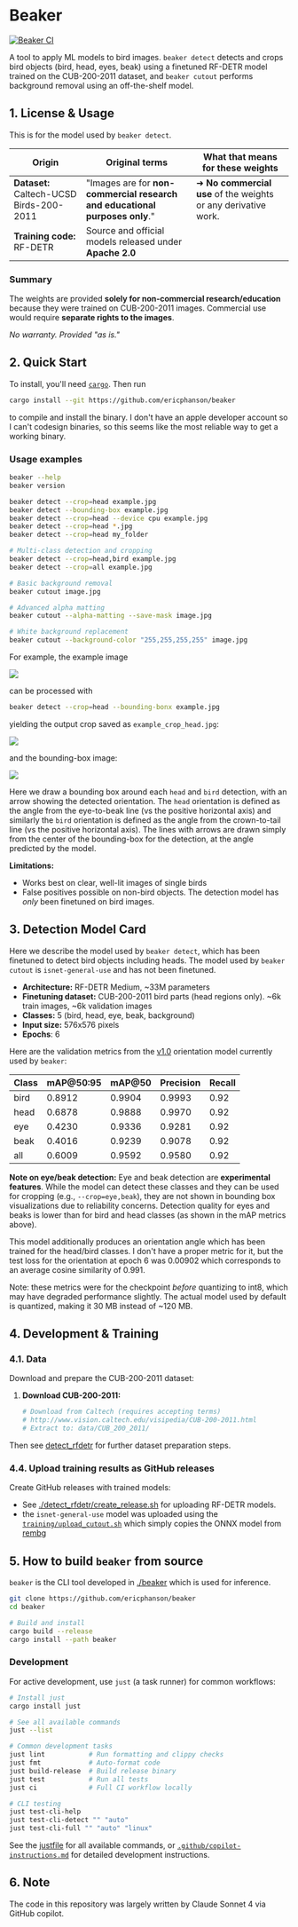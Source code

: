 # Beaker

[![Beaker CI](https://github.com/ericphanson/beaker/actions/workflows/beaker-ci.yml/badge.svg?branch=main)](https://github.com/ericphanson/beaker/actions/workflows/beaker-ci.yml)

A tool to apply ML models to bird images. `beaker detect` detects and crops bird objects (bird, head, eyes, beak) using a finetuned RF-DETR model trained on the CUB-200-2011 dataset, and `beaker cutout` performs background removal using an off-the-shelf model.

## 1. License & Usage

This is for the model used by `beaker detect`.

| Origin | Original terms | What that means for these weights |
|--------|----------------|-----------------------------------|
| **Dataset:** Caltech-UCSD Birds-200-2011 | "Images are for **non-commercial research and educational purposes only**." | ➜ **No commercial use** of the weights or any derivative work. |
| **Training code:** RF-DETR | Source and official models released under **Apache 2.0** |  |

### Summary
The weights are provided **solely for non-commercial research/education** because they were trained on CUB-200-2011 images.
Commercial use would require **separate rights to the images**.

*No warranty. Provided "as is."*

## 2. Quick Start

To install, you'll need [`cargo`](https://doc.rust-lang.org/cargo/getting-started/installation.html). Then run
```bash
cargo install --git https://github.com/ericphanson/beaker
```

to compile and install the binary. I don't have an apple developer account so I can't codesign binaries, so this seems like the most reliable way to get a working binary.

### Usage examples

```bash
beaker --help
beaker version

beaker detect --crop=head example.jpg
beaker detect --bounding-box example.jpg
beaker detect --crop=head --device cpu example.jpg
beaker detect --crop=head *.jpg
beaker detect --crop=head my_folder

# Multi-class detection and cropping
beaker detect --crop=head,bird example.jpg
beaker detect --crop=all example.jpg

# Basic background removal
beaker cutout image.jpg

# Advanced alpha matting
beaker cutout --alpha-matting --save-mask image.jpg

# White background replacement
beaker cutout --background-color "255,255,255,255" image.jpg
```

For example, the example image

![](./example.jpg)

can be processed with

```sh
beaker detect --crop=head --bounding-bonx example.jpg
```

yielding the output crop saved as `example_crop_head.jpg`:

![](./example_crop_head.jpg)

and the bounding-box image:

![](./example_bounding-box.jpg)

Here we draw a bounding box around each `head` and `bird` detection, with an arrow showing the detected orientation. The `head` orientation is defined as the angle from the eye-to-beak line (vs the positive horizontal axis) and similarly the `bird` orientation is defined as the angle from the crown-to-tail line (vs the positive horizontal axis). The lines with arrows are drawn simply from the center of the bounding-box for the detection, at the angle predicted by the model.

**Limitations:**
- Works best on clear, well-lit images of single birds
- False positives possible on non-bird objects. The detection model has _only_ been finetuned on bird images.

## 3. Detection Model Card

Here we describe the model used by `beaker detect`, which has been finetuned to detect bird objects including heads. The model used by `beaker cutout` is `isnet-general-use` and has not been finetuned.

- **Architecture:** RF-DETR Medium, ~33M parameters
- **Finetuning dataset:** CUB-200-2011 bird parts (head regions only). ~6k train images, ~6k validation images
- **Classes:** 5 (bird, head, eye, beak, background)
- **Input size:** 576x576 pixels
- **Epochs**: 6

Here are the validation metrics from the [v1.0](https://github.com/ericphanson/beaker/releases/tag/bird-orientation-detector-v1.0.0) orientation model currently used by `beaker`:

| Class | mAP@50:95 | mAP@50 | Precision | Recall |
|-------|-----------|--------|-----------|--------|
| bird  | 0.8912    | 0.9904 | 0.9993    | 0.92   |
| head  | 0.6878    | 0.9888 | 0.9970    | 0.92   |
| eye   | 0.4230    | 0.9336 | 0.9281    | 0.92   |
| beak  | 0.4016    | 0.9239 | 0.9078    | 0.92   |
| all   | 0.6009    | 0.9592 | 0.9580    | 0.92   |

**Note on eye/beak detection:** Eye and beak detection are **experimental features**. While the model can detect these classes and they can be used for cropping (e.g., `--crop=eye,beak`), they are not shown in bounding box visualizations due to reliability concerns. Detection quality for eyes and beaks is lower than for bird and head classes (as shown in the mAP metrics above).

This model additionally produces an orientation angle which has been trained for the head/bird classes. I don't have a proper metric for it, but the test loss for the orientation at epoch 6 was 0.00902 which corresponds to an average cosine similarity of 0.991.

Note: these metrics were for the checkpoint _before_ quantizing to int8, which may have degraded performance slightly. The actual model used by default is quantized, making it 30 MB instead of ~120 MB.

## 4. Development & Training

### 4.1. Data

Download and prepare the CUB-200-2011 dataset:

1. **Download CUB-200-2011:**
   ```bash
   # Download from Caltech (requires accepting terms)
   # http://www.vision.caltech.edu/visipedia/CUB-200-2011.html
   # Extract to: data/CUB_200_2011/
   ```

Then see [detect_rfdetr](./detect_rfdetr/) for further dataset preparation steps.

### 4.4. Upload training results as GitHub releases

Create GitHub releases with trained models:

- See [./detect_rfdetr/create_release.sh](./detect_rfdetr/create_release.sh) for uploading RF-DETR models.
- the `isnet-general-use` model was uploaded using the [`training/upload_cutout.sh`](./training/upload_cutout.sh) which simply copies the ONNX model from [rembg](https://github.com/danielgatis/rembg)

## 5. How to build `beaker` from source

`beaker` is the CLI tool developed in [./beaker](./beaker/) which is used for inference.

```bash
git clone https://github.com/ericphanson/beaker
cd beaker

# Build and install
cargo build --release
cargo install --path beaker
```

### Development

For active development, use `just` (a task runner) for common workflows:

```bash
# Install just
cargo install just

# See all available commands
just --list

# Common development tasks
just lint           # Run formatting and clippy checks
just fmt            # Auto-format code
just build-release  # Build release binary
just test           # Run all tests
just ci             # Full CI workflow locally

# CLI testing
just test-cli-help
just test-cli-detect "" "auto"
just test-cli-full "" "auto" "linux"
```

See the [justfile](./justfile) for all available commands, or [`.github/copilot-instructions.md`](.github/copilot-instructions.md) for detailed development instructions.

## 6. Note

The code in this repository was largely written by Claude Sonnet 4 via GitHub copilot.
